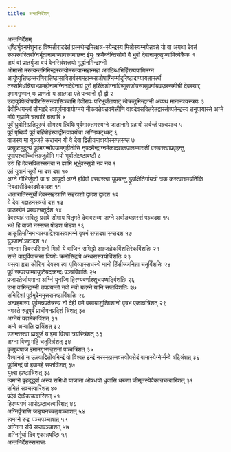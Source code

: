 ```yaml
---
title: अन्तनिर्देशम्

---
```

अन्तनिर्देशम्  
धृष्टिर्भुवनमंशुनाह विष्मतीराददेतं प्रत्नथेन्द्रमित्क्षत्र-स्येन्द्रस्य मित्रोस्यग्नयेन्नवते यो वा अयथा देवतं  
स्फ्यस्वस्तिरग्निर्भूतानामाप्यायस्वमाछन्द ईयुः क्रमैर्घ्नन्तिसोमो वै भुवो देवानामुत्सृज्यामित्येकैकः १  
अयं वां प्रातर्युजा वयं वेनस्त्रिंशत्त्रयो मूर्द्धानमिन्द्राग्नी  
ओमासो मरुत्वन्तमिमिन्द्रमरुत्वोमरुत्वान्महान्महां अदठिब्धभिर्हिरण्यपाणिमग्न आयूंष्युत्तिष्ठन्तरणिरातिष्ठासाविसर्वस्यमहान्थ्सजोषाग्निर्म्मादुरिष्टादाप्यायतामर्त्थे तस्समिधन्निग्राभ्यामहीनामग्निनादेवेनायं पुरो हरिकेशोग्नाविष्णूसजोषसासुवर्गायवज्रस्समीची देवस्याद्द इमामगृभ्णन् यः प्राणतो य आत्मदा एते पन्थानो द्वौ द्वौ २  
उदायुषेषेत्वोपवीरसिसन्त्वासिञ्चामि देवीरापः परिभूर्जताषाट् त्वेक्रतुमिन्द्राग्नी अव्यथ मानान्त्रयस्त्रयः ३  
दैवीन्धियन्त्वं सोमहृदे त्वापूर्वमावायोग्नये नीकवतेयन्नवमैत्त्रीणि वावदेवसवितरेतद्वास्तोष्पतेन्द्रस्य तनूपायास्ते अग्ने मयि गृह्णामि चत्वारि चत्वारि ४  
पूर्वं ध्रुवोसिप्रतिपूरुषं सोमस्य त्विषिः पूर्वमारुतमस्यग्ने जातानामे ग्रहायो अर्वन्तं पञ्चपञ्च ५  
पूर्वं पृथिव्यै पूर्वं बर्हिषोहंस्वाद्वीन्त्वावयोवा अग्निष्षट्थ्षट् ६  
वाजस्य मा युञ्जते कदाचन यो वै देवा द्वितीयमावायोस्सप्तसप्त ७  
प्रत्युष्टमुदुत्यं पूर्वमगन्मोपयामगृहीतोसि नृषदमैन्द्राग्नमेकादशकपालम्मारुतीं वसवस्त्वाप्रवृहन्तु पूर्णापश्चाच्चित्तिञ्जुहोमि मयो भूर्वातोऽष्टावष्टौ ८  
उरुं हि देवसवितस्सन्त्वा न ह्यामि भूर्भुवस्सुवो नव नव ९  
एतं युवानं सूर्यो मा दश दश १०  
अग्ने गोभिर्जुष्टो वा च आयुर्दा अग्ने हविषो वसवस्त्वा यूपयन्तु द्ध्रुवक्षितिर्गायत्री त्रक कस्त्वाच्छ्यतिकिं स्विदासीदेकादशैकादश ११  
धातारातिस्सूर्यो देवस्सहस्राणि सहस्रशो द्वादश द्वादश १२  
ये देवा यज्ञहनस्त्रयो दश १३  
वाजस्येमं प्रसवश्चतुर्दश १४  
देवस्याहं सवितुः प्रसवे सोमाय पितृमते देवावसव्या अग्ने अर्वाङ्यज्ञस्सं पञ्चदश १५  
भक्षे हि वाजो नस्सप्त षोडश षोडश १६  
आकूतिमग्निमभ्यस्थाद्विश्वास्त्वामग्ने वृषभं सप्तदश सप्तदश १७  
युञ्जानोऽष्टादश १८  
ममनाम दिवस्परिमानो मित्रो ये वाजिनं समिद्धो अञ्जन्नेकविंशतिरेकविंशतिः २१  
सन्ते वायुर्विपाजसा विष्णोः क्रमोसिद्रापे अन्धसस्त्रयोविंशतिः २३  
यस्त्वा हृदा कीरिणा देवस्य त्वा पृथिव्यास्सधस्थे मानो हिंसीज्जनिता चतुर्विंशतिः २४  
पूर्वं सम्पश्याम्यायुष्टेयदक्रन्दः पञ्चविंशतिः २५  
प्रजापतेर्जायमाना अग्निं युनज्मि हिरण्यवर्णाश्शुचयष्षड्विंशतिः २६  
उभा वामिन्द्राग्नी उपप्रयन्तो नवो नवो यदग्ने यानि सप्तविंशतिः २७  
समिद्दिशां पूर्वमुदेनमुत्तरामष्टाविंशतिः २८  
अन्वहमासाः पूर्वमन्नपतेन्नस्य नो देही यमे वसायाशुश्शिशानो वृषभ एकान्नत्रिंशत् २९  
नमस्ते रुद्रपूर्वं प्राचीमनप्रदिशं त्रिंशत् ३०  
अग्नेयं यज्ञमेकत्रिंशत् ३१  
अम्बे अम्बालि द्वात्रिंशत् ३२  
उशन्तस्त्वा ह्मन्नूर्जं य इमा विश्वा त्रयस्त्रिंशत् ३३  
अग्ना विष्णू महि चतुस्त्रिंशत् ३४  
कृणुष्वपाज इमामगृभ्णन्नृशनां पञ्चत्रिंशत् ३५  
वैश्वानरो न ऊत्याद्वितीयमिन्द्रं वो विश्वत इन्द्रं नरस्सप्रत्नवन्नवीयसेदं वामास्येग्नेर्म्मन्वे षट्त्रिंशत् ३६  
पूर्वमिन्द्रं वो हवामहे सप्तत्रिंशत् ३७  
युक्ष्वा ह्यष्टात्रिंशत् ३८  
त्वमग्ने बृहदूर्द्ध्वा अस्य समिधो याजाता ओषधयो ध्रुवासि धरुणा जीमूतस्येवैकान्नचत्वारिंशत् ३९  
समितं सञ्चत्वारिंशत् ४०  
प्रदेवं देव्यैकचत्वारिंशत् ४१  
हिरण्यगर्भ आपोऽष्टाचत्वारिंशत् ४८  
अग्निर्वृत्राणि जङ्घनच्चतुःपञ्चाशत् ५४  
त्वमग्ने रुद्रः पञ्चपञ्चाशत् ५५  
अग्निना रयिं सप्तपञ्चाशत् ५७  
अग्निर्मूर्धा दिव एकान्नषष्टिः ५९  
                             अन्तनिर्देशस्समाप्तः